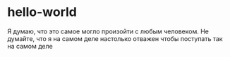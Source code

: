 # hello-world
Я думаю, что это самое могло произойти с любым человеком. Не думайте, что я на самом деле настолько отважен чтобы поступать так на 
самом деле
